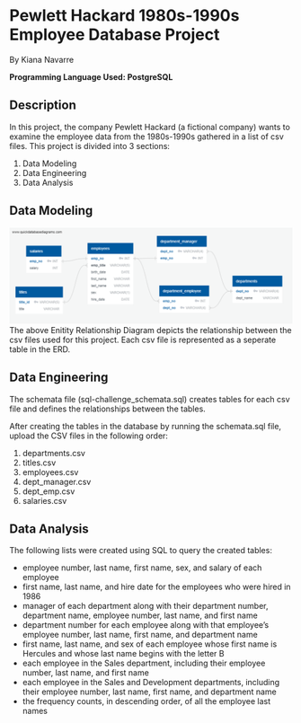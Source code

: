 # Pewlett Hackard 1980s-1990s Employee Database Project
By Kiana Navarre

**Programming Language Used: PostgreSQL**

## Description
In this project, the company Pewlett Hackard (a fictional company) wants to examine the employee data from the 1980s-1990s gathered in a list of csv files.  This project is divided into 3 sections: 
1. Data Modeling
2. Data Engineering 
3. Data Analysis

## Data Modeling
![alt text](sql-challenge_ERD.PNG)
The above Enitity Relationship Diagram depicts the relationship between the csv files used for this project.  Each csv file is represented as a seperate table in the ERD.  

## Data Engineering
The schemata file (sql-challenge_schemata.sql) creates tables for each csv file and defines the relationships between the tables.  

After creating the tables in the database by running the schemata.sql file, upload the CSV files in the following order: 
1. departments.csv
2. titles.csv
3. employees.csv
4. dept_manager.csv
5. dept_emp.csv
6. salaries.csv

## Data Analysis
The following lists were created using SQL to query the created tables:  
- employee number, last name, first name, sex, and salary of each employee
-  first name, last name, and hire date for the employees who were hired in 1986
-  manager of each department along with their department number, department name, employee number, last name, and first name
-  department number for each employee along with that employee’s employee number, last name, first name, and department name
-  first name, last name, and sex of each employee whose first name is Hercules and whose last name begins with the letter B
-  each employee in the Sales department, including their employee number, last name, and first name
-  each employee in the Sales and Development departments, including their employee number, last name, first name, and department name
-  the frequency counts, in descending order, of all the employee last names